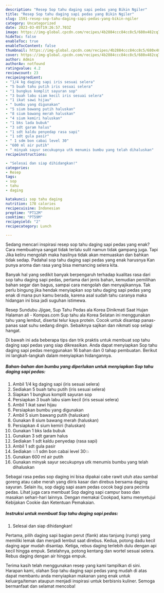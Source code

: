 ```yaml
---
description: "Resep Sop tahu daging sapi pedas yang Bikin Ngiler"
title: "Resep Sop tahu daging sapi pedas yang Bikin Ngiler"
slug: 1591-resep-sop-tahu-daging-sapi-pedas-yang-bikin-ngiler
category: Uncategorized
date: 2023-03-05T19:26:57.703Z
image: https://img-global.cpcdn.com/recipes/4b2884ccc84cc8c5/680x482cq70/sop-tahu-daging-sapi-pedas-foto-resep-utama.jpg
hideToc: false
enableToc: true
enableTocContent: false
thumbnail: https://img-global.cpcdn.com/recipes/4b2884ccc84cc8c5/680x482cq70/sop-tahu-daging-sapi-pedas-foto-resep-utama.jpg
cover: https://img-global.cpcdn.com/recipes/4b2884ccc84cc8c5/680x482cq70/sop-tahu-daging-sapi-pedas-foto-resep-utama.jpg
author: Admin
authorAv: notfound
ratingvalue: 4.2
reviewcount: 23
recipeingredient:
- "1/4 kg daging sapi iris sesuai selera"
- "5 buah tahu putih iris sesuai selera"
- "1 bungkus komplit sayuran sop"
- "3 buah labu siam kecil iris sesuai selera"
- "1 ikat sawi hijau"
- " bumbu yang digunakan"
- "5 sium bawang putih haluskan"
- "8 sium bawang merah haluskan"
- "4 sium kemiri haluskan"
- "1 bks lada bubuk"
- "3 sdt garam halus"
- "1 sdt kaldu penyedap rasa sapi"
- "1 sdt gula pasir"
- " 1 sdm bon cabai level 30"
- "600 ml air putih"
- " minyak sayur secukupnya utk menumis bumbu yang telah dihaluskan"
recipeinstructions:

- "Selesai dan siap dihidangkan!"
categories:
- Resep
tags:
- sop
- tahu
- daging

katakunci: sop tahu daging 
nutrition: 178 calories
recipecuisine: Indonesian
preptime: "PT12M"
cooktime: "PT59M"
recipeyield: "2"
recipecategory: Lunch

---
```



Sedang mencari inspirasi resep sop tahu daging sapi pedas yang enak? Cara membuatnya sangat tidak terlalu sulit namun tidak gampang juga. Tapi Jika keliru mengolah maka hasilnya tidak akan memuaskan dan bahkan tidak sedap. Padahal sop tahu daging sapi pedas yang enak harusnya Kan punya aroma dan rasa yang bisa memancing selera kita.


Banyak hal yang sedikit banyak berpengaruh terhadap kualitas rasa dari sop tahu daging sapi pedas, pertama dari jenis bahan, kemudian pemilihan bahan segar dan bagus, sampai cara mengolah dan menyajikannya. Tak perlu bingung jika hendak menyiapkan sop tahu daging sapi pedas yang enak di mana pun kamu berada, karena asal sudah tahu caranya maka hidangan ini bisa jadi suguhan istimewa.

Resep Sundubu Jjigae, Sup Tahu Pedas ala Korea Dinikmati Saat Hujan Halaman all - Kompas.com Sup tahu ala Korea Selatan ini menggunakan tahu yang lembut, disertai telur kaya protein. Cocok untuk disantap panas-panas saat suhu sedang dingin. Sebaiknya sajikan dan nikmati sop selagi hangat.


Di bawah ini ada beberapa tips dan trik praktis untuk membuat sop tahu daging sapi pedas yang siap dikreasikan. Anda dapat menyiapkan Sop tahu daging sapi pedas menggunakan 16 bahan dan 0 tahap pembuatan. Berikut ini langkah-langkah dalam menyiapkan hidangannya.

<!--inarticleads1-->

##### Bahan-bahan dan bumbu yang diperlukan untuk menyiapkan Sop tahu daging sapi pedas:

1. Ambil 1/4 kg daging sapi (iris sesuai selera)
1. Sediakan 5 buah tahu putih (iris sesuai selera)
1. Siapkan 1 bungkus komplit sayuran sop
1. Persiapkan 3 buah labu siam kecil (iris sesuai selera)
1. Ambil 1 ikat sawi hijau
1. Persiapkan  bumbu yang digunakan
1. Ambil 5 sium bawang putih (haluskan)
1. Gunakan 8 sium bawang merah (haluskan)
1. Persiapkan 4 sium kemiri (haluskan)
1. Gunakan 1 bks lada bubuk
1. Gunakan 3 sdt garam halus
1. Sediakan 1 sdt kaldu penyedap (rasa sapi)
1. Ambil 1 sdt gula pasir
1. Sediakan  💥1 sdm bon cabai level 30💥
1. Gunakan 600 ml air putih
1. Gunakan  minyak sayur secukupnya utk menumis bumbu yang telah dihaluskan


Sebagai rasa pedas sop daging ini bisa dipakai cabe rawit utuh atau sambal goreng atau cabe merah yang diiris kasar dan direbus bersama daging sayuran. Selain itu, sop dagig sapi asam pedas cocok bagi para pecinta pedas. Lihat juga cara membuat Sop daging sapi campur baso dan masakan sehari-hari lainnya. Dengan memakai Cookpad, kamu menyetujui Kebijakan Cookie dan Ketentuan Pemakaian. 

<!--inarticleads2-->

##### Instruksi untuk membuat Sop tahu daging sapi pedas:


1. Selesai dan siap dihidangkan!

Pertama, pilih daging sapi bagian perut (flank) atau tanjung (rump) yang memiliki lemak dan menjadi lembut saat direbus. Kedua, potong dadu kecil daging agar mudah disantap. Ketiga, rebus daging terlebih dulu dengan api kecil hingga empuk. Setelahnya, potong kentang dan wortel sesuai selera. Rebus daging dengan air hingga empuk. 

Terima kasih telah menggunakan resep yang kami tampilkan di sini. Harapan kami, olahan Sop tahu daging sapi pedas yang mudah di atas dapat membantu anda menyiapkan makanan yang enak untuk keluarga/teman ataupun menjadi inspirasi untuk berbisnis kuliner. Semoga bermanfaat dan selamat mencoba!
